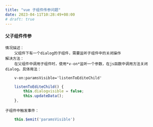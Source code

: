 ```yaml
---
title: "vue 子组件传参问题"
date: 2023-04-11T10:28:49+08:00
# draft: true
---
```


#### 父子组件传参
    情况描述：
        父组件下有一个dialog的子组件，需要监听子组件中的关闭操作
    解决方法：
        在父组件中调用子组件时，使用*v-on*监听一个参数，在js函数中调用方法关闭dialog。具体用法：
``` vue
    v-on:paramsVisible='listenToEditeChild'
```
``` javaScript
    listenToEditeChild() {
        this.dialogvisible = false;
        this.updateData();
    },
```
    子组件中触发事件：
``` javaScript
    this.$emit('paramsVisible')
```

